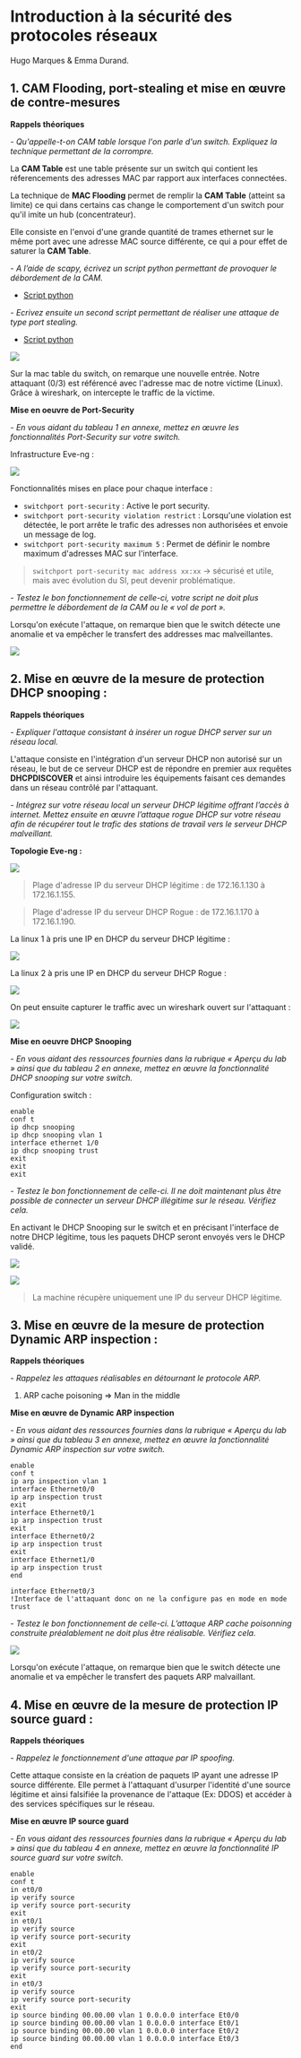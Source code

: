 # Introduction à la sécurité des protocoles réseaux 

Hugo Marques & Emma Durand.

## 1. CAM Flooding, port-stealing et mise en œuvre de contre-mesures

**Rappels théoriques**

*- Qu'appelle-t-on CAM table lorsque l'on parle d'un switch. Expliquez la technique permettant de
la corrompre.*

La **CAM Table** est une table présente sur un switch qui contient les réferencements des adresses MAC par rapport aux interfaces connectées.

La technique de **MAC Flooding** permet de remplir la **CAM Table** (atteint sa limite) ce qui dans certains cas change le comportement d'un switch pour qu'il imite un hub (concentrateur). 

Elle consiste en l'envoi d'une grande quantité de trames ethernet sur le même port avec une adresse MAC source différente, ce qui a pour effet de saturer la **CAM Table**.

*- A l’aide de scapy, écrivez un script python permettant de provoquer le débordement de la CAM.*

* [Script python](scripts/cam_flooding.py)

*- Ecrivez ensuite un second script permettant de réaliser une attaque de type port stealing.*

* [Script python](scripts/port_stealing.py)

![](img/port_stealing.PNG)

Sur la mac table du switch, on remarque une nouvelle entrée. Notre attaquant (0/3) est référencé avec l'adresse mac de notre victime (Linux). Grâce à wireshark, on intercepte le traffic de la victime.

**Mise en oeuvre de Port-Security**

*- En vous aidant du tableau 1 en annexe, mettez en œuvre les fonctionnalités Port-Security sur
votre switch.*

Infrastructure Eve-ng : 

![](img/topo_eve.PNG)

Fonctionnalités mises en place pour chaque interface : 
* `switchport port-security` : Active le port security.
* `switchport port-security violation restrict` : Lorsqu'une violation est détectée, le port arrête le trafic des adresses non authorisées et envoie un message de log.
* `switchport port-security maximum 5` : Permet de définir le nombre maximum d'adresses MAC sur l'interface.

> `switchport port-security mac address xx:xx` -> sécurisé et utile, mais avec évolution du SI, peut devenir problématique.


*- Testez le bon fonctionnement de celle-ci, votre script ne doit plus permettre le débordement de
la CAM ou le « vol de port ».*

Lorsqu'on exécute l'attaque, on remarque bien que le switch détecte une anomalie et va empêcher le transfert des addresses mac malveillantes.

![](img/port-security.PNG)

## 2. Mise en œuvre de la mesure de protection DHCP snooping :

**Rappels théoriques**

*- Expliquer l'attaque consistant à insérer un rogue DHCP server sur un réseau local.*

L'attaque consiste en l'intégration d'un serveur DHCP non autorisé sur un réseau, le but de ce serveur DHCP est de répondre en premier aux requêtes **DHCPDISCOVER** et ainsi introduire les équipements faisant ces demandes dans un réseau contrôlé par l'attaquant.

*- Intégrez sur votre réseau local un serveur DHCP légitime offrant l’accès à internet. Mettez ensuite en œuvre l’attaque rogue DHCP sur votre réseau afin de récupérer tout le trafic des stations de travail vers le serveur DHCP malveillant.*

**Topologie Eve-ng :**

![](img/eve-dhcp.PNG)

> Plage d'adresse IP du serveur DHCP légitime : de 172.16.1.130 à 172.16.1.155.

>Plage d'adresse IP du serveur DHCP Rogue : de 172.16.1.170 à 172.16.1.190.

La linux 1 à pris une IP en DHCP du serveur DHCP légitime : 

![](img/linux1.PNG)

La linux 2 à pris une IP en DHCP du serveur DHCP Rogue :

![](img/linux2.PNG)

On peut ensuite capturer le traffic avec un wireshark ouvert sur l'attaquant :

![](img/rogue_dhcp.PNG)

**Mise en oeuvre DHCP Snooping**

*- En vous aidant des ressources fournies dans la rubrique « Aperçu du lab » ainsi que du tableau 2 en annexe, mettez en œuvre la fonctionnalité DHCP snooping sur votre switch.*

Configuration switch :

```
enable
conf t
ip dhcp snooping
ip dhcp snooping vlan 1
interface ethernet 1/0
ip dhcp snooping trust
exit
exit
exit
```

*- Testez le bon fonctionnement de celle-ci. Il ne doit maintenant plus être possible de connecter un serveur DHCP illégitime sur le réseau. Vérifiez cela.*

En activant le DHCP Snooping sur le switch et en précisant l'interface de notre DHCP légitime, tous les paquets DHCP seront envoyés vers le DHCP validé.

![](img/snooping.PNG)

![](img/snooping_ok.PNG)

> La machine récupère uniquement une IP du serveur DHCP légitime.

## 3. Mise en œuvre de la mesure de protection Dynamic ARP inspection :

**Rappels théoriques**

*- Rappelez les attaques réalisables en détournant le protocole ARP.*

1. ARP cache poisoning => Man in the middle

**Mise en œuvre de Dynamic ARP inspection**

*- En vous aidant des ressources fournies dans la rubrique « Aperçu du lab » ainsi que du tableau 3 en annexe, mettez en œuvre la fonctionnalité Dynamic ARP inspection sur votre switch.*

```
enable
conf t
ip arp inspection vlan 1
interface Ethernet0/0
ip arp inspection trust
exit
interface Ethernet0/1
ip arp inspection trust
exit
interface Ethernet0/2
ip arp inspection trust
exit
interface Ethernet1/0
ip arp inspection trust
end

interface Ethernet0/3
!Interface de l'attaquant donc on ne la configure pas en mode en mode trust
```

*- Testez le bon fonctionnement de celle-ci. L’attaque ARP cache poisonning construite préalablement ne doit plus être réalisable. Vérifiez cela.*

![](img/dynamic_arp_inspection.png)

Lorsqu'on exécute l'attaque, on remarque bien que le switch détecte une anomalie et va empêcher le transfert des paquets ARP malvaillant.

## 4. Mise en œuvre de la mesure de protection IP source guard :

**Rappels théoriques**

*- Rappelez le fonctionnement d'une attaque par IP spoofing.*

Cette attaque consiste en la création de paquets IP ayant une adresse IP source différente. Elle permet à l'attaquant d'usurper l'identité d'une source légitime et ainsi falsifiée la provenance de l'attaque (Ex: DDOS) et accéder à des services spécifiques sur le réseau.

**Mise en œuvre IP source guard**

*- En vous aidant des ressources fournies dans la rubrique « Aperçu du lab » ainsi que du tableau 4 en annexe, mettez en œuvre la fonctionnalité IP source guard sur votre switch.*

```
enable
conf t
in et0/0
ip verify source
ip verify source port-security
exit
in et0/1
ip verify source
ip verify source port-security
exit
in et0/2
ip verify source
ip verify source port-security
exit
in et0/3
ip verify source
ip verify source port-security
exit
ip source binding 00.00.00 vlan 1 0.0.0.0 interface Et0/0
ip source binding 00.00.00 vlan 1 0.0.0.0 interface Et0/1
ip source binding 00.00.00 vlan 1 0.0.0.0 interface Et0/2
ip source binding 00.00.00 vlan 1 0.0.0.0 interface Et0/3
end
```